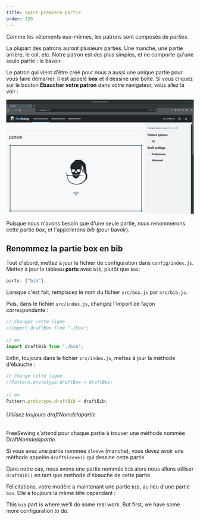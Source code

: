 ```yaml
---
title: Votre première partie
order: 120
---
```


Comme les vêtements eux-mêmes, les patrons sont composés de *parties*.

La plupart des patrons auront plusieurs parties. Une manche, une partie arrière, le col, etc. Notre patron est des plus simples, et ne comporte qu'une seule partie : le bavoir.

Le patron qui vient d'être créé pour nous a aussi une unique partie pour vous faire démarrer. Il est appelé **box** et il dessine une boîte. Si vous cliquez sur le bouton **Ébaucher votre patron** dans votre navigateur, vous allez la voir :

![The default pattern with its box part](./step1.png)

Puisque nous n'avons besoin que d'une seule partie, nous renommerons cette partie *box*, et l'appellerons *bib* (pour bavoir).

## Renommez la partie box en bib

Tout d'abord, mettez à jour le fichier de configuration dans `config/index.js`. Mettez à jour le tableau **parts** avec `bib`, plutôt que `box`:

```js
parts: ["bib"],
```

Lorsque c'est fait, remplacez le nom du fichier `src/box.js` par `src/bib.js`.

Puis, dans le fichier `src/index.js`, changez l'import de façon correspondante :

```js
// Changez cette ligne
//import draftBox from "./box";

// en
import draftBib from "./bib";
```

Enfin, toujours dans le fichier `src/index.js`, mettez à jour la méthode d'ébauche :

```js
// Change cette ligne
//Pattern.prototype.draftBox = draftBox;

// en
Pattern.prototype.draftBib = draftBib;
```

<tip>

###### Utilisez toujours draftNomdelapartie

FreeSewing s'attend pour chaque partie à trouver une méthode nommée Draft*Nomdelapartie*.

Si vous avez une partie nommée `sleeve` (manche), vous devez avoir une méthode appelée `draftSleeve()` qui dessine cette partie.

Dans notre cas, nous avons une partie nommée `bib` alors nous allons utiliser `draftBib()` en tant que méthode d'ébauche de cette partie.

</Tip>

Félicitations, votre modèle a maintenant une partie `bib`, au lieu d'une partie `box`. Elle a toujours la même tête cependant :

<example pattern="tutorial" part="step1" caption="Our bib part, which is the renamed box part" />

This `bib` part is where we'll do some real work. But first, we have some more configuration to do.